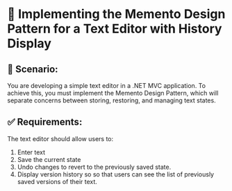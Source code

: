 # 📝 Implementing the Memento Design Pattern for a Text Editor with History Display

## 📌 Scenario:  
You are developing a simple text editor in a .NET MVC application. To achieve this, you must implement the Memento Design Pattern, which will separate concerns between storing, restoring, and managing text states.

## ✅ Requirements:  
The text editor should allow users to:
1. Enter text
1. Save the current state
1. Undo changes to revert to the previously saved state. 
1. Display version history so so that users can see the list of previously saved versions of their text.
